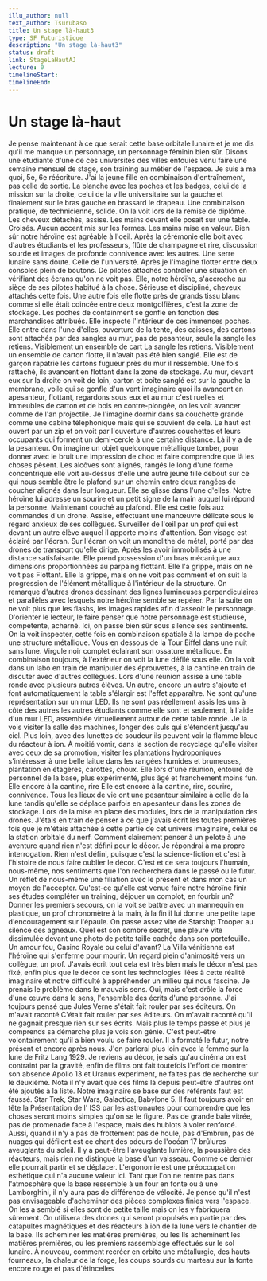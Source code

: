 ```yaml
---
illu_author: null
text_author: Tsurubaso
title: Un stage là-haut3
type: SF Futuristique
description: "Un stage là-haut3"
status: draft
link: StageLaHautAJ
lecture: 0
timelineStart: 
timelineEnd: 
---
```



# Un stage là-haut








Je pense maintenant à ce que serait cette base orbitale lunaire et je me dis qu'il me manque un personnage, un personnage féminin bien sûr. Disons une étudiante d'une de ces universités des villes enfouies venu faire une semaine mensuel de stage, son training au métier de l'espace. Je suis à ma quoi, 5e, 6e réécriture. J'ai la jeune fille en combinaison d'entraînement, pas celle de sortie. La blanche avec les poches et les badges, celui de la mission sur la droite, celui de la ville universitaire sur la gauche et finalement sur le bras gauche en brassard le drapeau. Une combinaison pratique, de technicienne, solide. On la voit lors de la remise de diplôme. Les cheveux détachés, assise. Les mains devant elle posait sur une table. Croisés. Aucun accent mis sur les formes. Les mains mise en valeur. Bien sûr notre héroïne est agréable à l'oeil. Après la cérémonie elle boit avec d'autres étudiants et les professeurs, flûte de champagne et rire, discussion sourde et images de profonde connivence avec les autres. Une serre lunaire sans doute. Celle de l'université. Après je l'imagine flotter entre deux consoles plein de boutons. De pilotes attachés contrôler une situation en vérifiant des écrans qu'on ne voit pas. Elle, notre héroïne, s'accroche au siège de ses pilotes habitué à la chose. Sérieuse et discipliné, cheveux attachés cette fois. Une autre fois elle flotte près de grands tissu blanc comme si elle était coincée entre deux montgolfières, c'est la zone de stockage. Les poches de containment se gonfle en fonction des marchandises attribués. Elle inspecte l'intérieur de ces immenses poches. Elle entre dans l'une d'elles, ouverture de la tente, des caisses, des cartons sont attachés par des sangles au mur, pas de pesanteur, seule la sangle les retiens. Visiblement un ensemble de cart
La sangle les retiens. Visiblement un ensemble de carton flotte, il n'avait pas été bien sanglé. Elle est de garçon rapatrie les cartons fugueur près du mur il ressemble. Une fois rattaché, ils avancent en flottant dans la zone de stockage. Au mur, devant eux sur la droite on voit de loin, carton et boîte sanglé est sur la gauche la membrane, voile qui se gonfle d'un vent imaginaire quoi ils avancent en apesanteur, flottant, regardons sous eux et au mur c'est ruelles et immeubles de carton et de bois en contre-plongée, on les voit avancer comme de l'an projectile. Je l'imagine dormir dans sa couchette grande comme une cabine téléphonique mais qui se souvient de cela. Le haut est ouvert par un zip et on voit par l'ouverture d'autres couchettes et leurs occupants qui forment un demi-cercle à une certaine distance. Là il y a de la pesanteur. On imagine un objet quelconque métallique tomber, pour donner avec le bruit une impression de choc et faire comprendre que là les choses pèsent. Les alcôves sont alignés, rangés le long d'une forme concentrique elle voit au-dessus d'elle une autre jeune fille debout sur ce qui nous semble être le plafond sur un chemin entre deux rangées de coucher alignés dans leur longueur. Elle se glisse dans l'une d'elles. Notre héroïne lui adresse un sourire et un petit signe de la main auquel lui répond la personne. Maintenant couché au plafond. Elle est cette fois aux commandes d'un drone. Assise, effectuant une manœuvre délicate sous le regard anxieux de ses collègues. Surveiller de l'œil par un prof qui est devant un autre élève auquel il apporte moins d'attention. Son visage est éclairé par l'écran. Sur l'écran on voit un monolithe de métal, porté par des drones de transport qu'elle dirige. Après les avoir immobilisés à une distance satisfaisante. Elle prend possession d'un bras mécanique aux dimensions proportionnées au parpaing flottant. Elle l'a grippe, mais on ne voit pas
Flottant. Elle la grippe, mais on ne voit pas comment et on suit la progression de l'élément métallique à l'intérieur de la structure. On remarque d'autres drones dessinant des lignes lumineuses perpendiculaires et parallèles avec lesquels notre héroïne semble se repérer. Par la suite on ne voit plus que les flashs, les images rapides afin d'asseoir le personnage. D'orienter le lecteur, le faire penser que notre personnage est studieuse, compétente, acharné. Ici, on passe bien sûr sous silence ses sentiments. On la voit inspecter, cette fois en combinaison spatiale à la lampe de poche une structure métallique. Vous en dessous de la Tour Eiffel dans une nuit sans lune. Virgule noir complet éclairant son ossature métallique. En combinaison toujours, à l'extérieur on voit la lune défilé sous elle. On la voit dans un labo en train de manipuler des éprouvettes, à la cantine en train de discuter avec d'autres collègues. Lors d'une réunion assise à une table ronde avec plusieurs autres élèves. Un autre, encore un autre s'ajoute et font automatiquement la table s'élargir est l'effet apparaître. Ne sont qu'une représentation sur un mur LED. Ils ne sont pas réellement assis les uns à côté des autres les autres étudiants comme elle sont
et seulement, à l'aide d'un mur LED, assemblée virtuellement autour de cette table ronde. Je la vois visiter la salle des machines, longer des culs qui s'étendent jusqu'au ciel. Plus loin, avec des lunettes de soudeur ils peuvent voir la flamme bleue du réacteur à ion. À moitié vomir, dans la section de recyclage qu'elle visiter avec ceux de sa promotion, visiter les plantations hydroponiques s'intéresser à une belle laitue dans les rangées humides et brumeuses, plantation en étagères, carottes, choux. Elle lors d'une réunion, entouré de personnel de la base, plus expérimenté, plus âgé et franchement moins fun. Elle encore à la cantine, rire
Elle est encore à la cantine, rire, sourire, connivence. Tous les lieux de vie ont une pesanteur similaire à celle de la lune tandis qu'elle se déplace parfois en apesanteur dans les zones de stockage. Lors de la mise en place des modules, lors de la manipulation des drones. J'étais en train de penser à ce que j'avais écrit les toutes premières fois que je m'étais attachée à cette partie de cet univers imaginaire, celui de la station orbitale du nerf. Comment clairement penser à un pelote à une aventure quand rien n'est défini pour le décor. Je répondrai à ma propre interrogation. Rien n'est défini, puisque c'est la science-fiction et c'est à l'histoire de nous faire oublier le décor. C'est et ce sera toujours l'humain, nous-même, nos sentiments que l'on recherchera dans le passé ou le futur. Un reflet de nous-même une filiation avec le présent et dans mon cas un moyen de l'accepter. Qu'est-ce qu'elle est venue faire notre héroïne finir ses études compléter un training, déjouer un complot, en fourbir un? Donner les premiers secours, on la voit se battre avec un mannequin en plastique, un prof chronomètre à la main, à la fin il lui donne une petite tape d'encouragement sur l'épaule. On passe assez vite de Starship Trooper au silence des agneaux. Quel est son sombre secret, une pleure vite dissimulée devant une photo de petite taille cachée dans son portefeuille. Un amour fou, Casino Royale ou celui d'avant? La Villa vénitienne est l'héroïne qui s'enferme pour mourir. Un regard plein d'animosité vers un collègue, un prof. J'avais écrit tout cela est très bien mais le décor n'est pas fixé, enfin plus que le décor ce sont les technologies liées à cette réalité imaginaire et notre difficulté à appréhender un milieu qui nous fascine. Je prenais le problème dans le mauvais sens. Oui, mais c'est drôle la force d'une œuvre dans le sens, l'ensemble des écrits d'une personne. J'ai toujours pensé que Jules Verne s'était fait rouler par ses éditeurs. On m'avait raconté
C'était fait rouler par ses éditeurs. On m'avait raconté qu'il ne gagnait presque rien sur ses écrits. Mais plus le temps passe et plus je comprends sa démarche plus je vois son génie. C'est peut-être volontairement qu'il a bien voulu se faire rouler. Il a formaté le futur, notre présent et encore après nous. J'en parlerai plus loin avec la femme sur la lune de Fritz Lang 1929. Je reviens au décor, je sais qu'au cinéma on est contraint par la gravité, enfin de films ont fait toutefois l'effort de montrer son absence Apollo 13 et Uranus experiment, ne faites pas de recherche sur le deuxième. Nota il n'y avait que ces films là depuis peut-être d'autres ont été ajoutés à la liste. Notre imaginaire se base sur des référents faut est faussé. Star Trek, Star Wars, Galactica, Babylone 5. Il faut toujours avoir en tête la Présentation de l' ISS par les astronautes pour comprendre que les choses seront moins simples qu'on se le figure. Pas de grande baie vitrée, pas de promenade face à l'espace, mais des hublots à voler renforcé. Aussi, quand il n'y a pas de frottement pas de houle, pas d'Embrun, pas de nuages qui défilent est ce chant des odeurs de l'océan 17 brûlures aveuglante du soleil. Il y a peut-être l'aveuglante lumière, la poussière des réacteurs, mais rien ne distingue la base d'un vaisseau. Comme ce dernier elle pourrait partir et se déplacer. L'ergonomie est une préoccupation esthétique qui n'a aucune valeur ici. Tant que l'on ne rentre pas dans l'atmosphère que la base ressemble à un four en fonte ou à une Lamborghini, il n'y aura pas de différence de vélocité. Je pense qu'il n'est pas envisageable d'acheminer des pièces complexes finies vers l'espace. On les a semblé si elles sont de petite taille mais on les y fabriquera sûrement. On utilisera des drones qui seront propulsés en partie par des catapultes magnétiques et des réacteurs à ion de la lune vers le chantier de la base. Ils acheminer les matières premières, ou les
Ils acheminent les matières premières, ou les premiers rassemblage effectués sur le sol lunaire. À nouveau, comment recréer en orbite une métallurgie, des hauts fourneaux, la chaleur de la forge, les coups sourds du marteau sur la fonte encore rouge et pas d'étincelles

